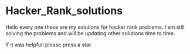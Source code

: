 # Hacker_Rank_solutions
Hello every one these are my solutions for hacker rank problems.
I am still solving the problems and will be updating other solutions time to time.

If it was helpfull please press a star.
